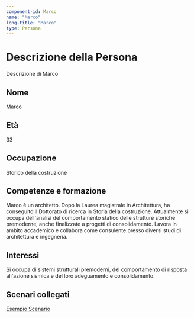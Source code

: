 ```yaml
---
component-id: Marco
name: "Marco"
long-title: "Marco"
type: Persona
---
```


# Descrizione della Persona

Descrizione di Marco

## Nome
Marco

## Età
33

## Occupazione
Storico della costruzione 

## Competenze e formazione
Marco è un architetto. Dopo la Laurea magistrale in Architettura, ha conseguito il Dottorato di ricerca in Storia della costruzione. Attualmente si occupa dell'analisi del comportamento statico delle strutture storiche premoderne, anche finalizzate a progetti di consolidamento. Lavora in ambito accademico e collabora come consulente presso diversi studi di architettura e ingegneria. 

## Interessi
Si occupa di sistemi strutturali premoderni, del comportamento di risposta all'azione sismica e del loro adeguamento e consolidamento.

## Scenari collegati
[Esempio Scenario](https://github.com/read-project/stories/blob/main/Scenario/EsmpioScenario.md)
